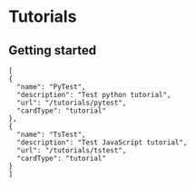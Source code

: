 # Tutorials


## Getting started

```codecard
[
{
  "name": "PyTest",
  "description": "Test python tutorial",
  "url": "/tutorials/pytest",
  "cardType": "tutorial"
},
{
  "name": "TsTest",
  "description": "Test JavaScript tutorial",
  "url": "/tutorials/tstest",
  "cardType": "tutorial"
}
]
```
